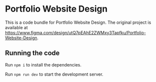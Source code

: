 
  # Portfolio Website Design

  This is a code bundle for Portfolio Website Design. The original project is available at https://www.figma.com/design/utQ7pEAhE2ZWMxy3Tapfku/Portfolio-Website-Design.

  ## Running the code

  Run `npm i` to install the dependencies.

  Run `npm run dev` to start the development server.
  